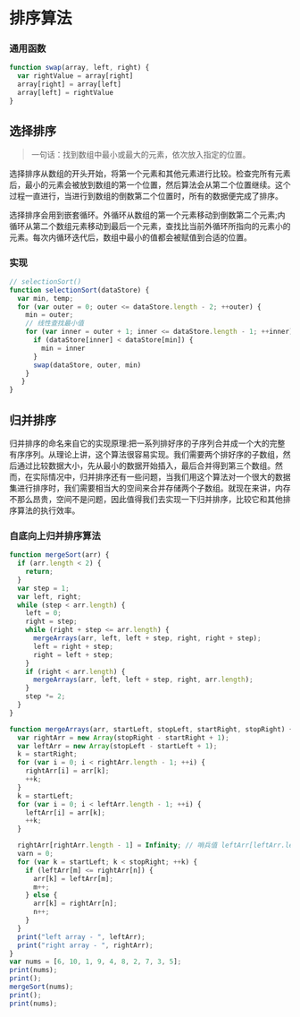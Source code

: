 # 排序算法

### 通用函数

```js
function swap(array, left, right) {
  var rightValue = array[right]
  array[right] = array[left]
  array[left] = rightValue
}
```

## 选择排序

> 一句话：找到数组中最小或最大的元素，依次放入指定的位置。

选择排序从数组的开头开始，将第一个元素和其他元素进行比较。检查完所有元素后，最小的元素会被放到数组的第一个位置，然后算法会从第二个位置继续。这个过程一直进行，当进行到数组的倒数第二个位置时，所有的数据便完成了排序。

选择排序会用到嵌套循环。外循环从数组的第一个元素移动到倒数第二个元素;内循环从第二个数组元素移动到最后一个元素，查找比当前外循环所指向的元素小的元素。每次内循环迭代后，数组中最小的值都会被赋值到合适的位置。

### 实现

```js
// selectionSort()
function selectionSort(dataStore) {
  var min, temp;
  for (var outer = 0; outer <= dataStore.length - 2; ++outer) {
    min = outer;
    // 线性查找最小值
    for (var inner = outer + 1; inner <= dataStore.length - 1; ++inner) {
      if (dataStore[inner] < dataStore[min]) {
        min = inner
      }
      swap(dataStore, outer, min)
    }
   }
}
```





## 归并排序

归并排序的命名来自它的实现原理:把一系列排好序的子序列合并成一个大的完整有序序列。从理论上讲，这个算法很容易实现。我们需要两个排好序的子数组，然后通过比较数据大小，先从最小的数据开始插入，最后合并得到第三个数组。然而，在实际情况中，归并排序还有一些问题，当我们用这个算法对一个很大的数据集进行排序时，我们需要相当大的空间来合并存储两个子数组。就现在来讲，内存不那么昂贵，空间不是问题，因此值得我们去实现一下归并排序，比较它和其他排序算法的执行效率。

### 自底向上归并排序算法

```js
function mergeSort(arr) {
  if (arr.length < 2) {
    return;
  }
  var step = 1;
  var left, right;
  while (step < arr.length) {
    left = 0;
    right = step;
    while (right + step <= arr.length) {
      mergeArrays(arr, left, left + step, right, right + step);
      left = right + step;
      right = left + step;
    }
    if (right < arr.length) {
      mergeArrays(arr, left, left + step, right, arr.length);
    }
    step *= 2;
  }
}

function mergeArrays(arr, startLeft, stopLeft, startRight, stopRight) {
  var rightArr = new Array(stopRight - startRight + 1);
  var leftArr = new Array(stopLeft - startLeft + 1);
  k = startRight;
  for (var i = 0; i < rightArr.length - 1; ++i) {
    rightArr[i] = arr[k];
    ++k;
  }
  k = startLeft;
  for (var i = 0; i < leftArr.length - 1; ++i) {
    leftArr[i] = arr[k];
    ++k;
  }

  rightArr[rightArr.length - 1] = Infinity; // 哨兵值 leftArr[leftArr.length-1] = Infinity; // 哨兵值 varm=0;
  varn = 0;
  for (var k = startLeft; k < stopRight; ++k) {
    if (leftArr[m] <= rightArr[n]) {
      arr[k] = leftArr[m];
      m++;
    } else {
      arr[k] = rightArr[n];
      n++;
    }
  }
  print("left array - ", leftArr);
  print("right array - ", rightArr);
}
var nums = [6, 10, 1, 9, 4, 8, 2, 7, 3, 5];
print(nums);
print();
mergeSort(nums);
print();
print(nums);

```

